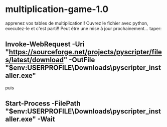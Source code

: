 # multiplication-game-1.0
apprenez vos tables de multiplication!!
Ouvrez le fichier avec python, executez-le et c'est parti!!
Peut être une mise à jour prochainement...
 taper:
## Invoke-WebRequest -Uri "https://sourceforge.net/projects/pyscripter/files/latest/download" -OutFile "$env:USERPROFILE\Downloads\pyscripter_installer.exe"
 puis 
## Start-Process -FilePath "$env:USERPROFILE\Downloads\pyscripter_installer.exe" -Wait
